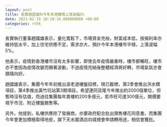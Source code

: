 ```yaml
---
layout: post
title: 長實趙國雄料今年本港樓價上落波幅5%
date: 2021-02-16 10:18:34.000000000 +08:00
categories: rthk
---
```


長實執行董事趙國雄表示，量化寬鬆下，市場資金充裕，財富成本低，按揭利率亦維持低水平，加上住宅供應不足，需求亦大，預計今年本港樓市平穩，上落波幅5%。

他表示，疫情對香港樓市沒有太多影響，即使去年疫情嚴重時，樓市都暢旺，樓市亦不會因為疫情改變而顯著波動，不過疫情完結後整體經濟將好轉，市場氣氛亦會跟隨向好。

趙國雄表示，集團今年年初推出波老道樓盤招標，現已截標，第2季會推出洪水橋項目，第4季推出黃竹坑站第3期項目，希望連同貨尾今年推出約2000個單位，但暫時沒有估值，而過往集團每年賣樓約200多億元，若市旺可達300億元，開價要視乎市況、附近樓盤銷售等。

另外，他提到，私樓供應除了發展商，亦要政府配合批出預售樓花同意書。而集團今年會更加積極取得地皮，旗下天水圍酒店向城規會申請轉用途，相信會獲批。

